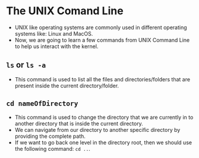 # The UNIX Comand Line
* UNIX like operating systems are commonly used in different operating systems like: Linux and MacOS.
* Now, we are going to learn a few commands from UNIX Command Line to help us interact with the kernel.

## ```ls``` or ```ls -a```
* This command is used to list all the files and directories/folders that are present inside the current directory/folder.

## ```cd nameOfDirectory```
* This command is used to change the directory that we are currently in to another directory that is inside the current directory.
* We can navigate from our directory to another specific directory by providing the complete path.
* If we want to go back one level in the directory root, then we should use the following command: ```cd ..```.

